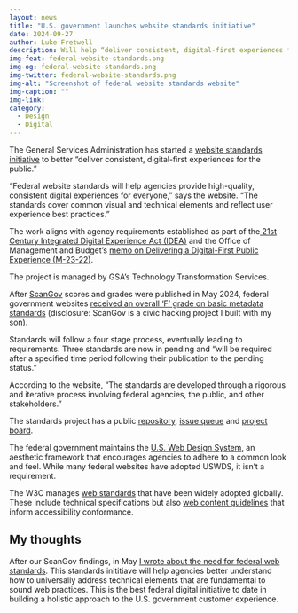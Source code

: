 ```yaml
---
layout: news
title: "U.S. government launches website standards initiative"
date: 2024-09-27
author: Luke Fretwell
description: Will help “deliver consistent, digital-first experiences for the public."
img-feat: federal-website-standards.png
img-og: federal-website-standards.png
img-twitter: federal-website-standards.png
img-alt: "Screenshot of federal website standards website"
img-caption: ""
img-link: 
category:
  - Design
  - Digital
---
```


The General Services Administration has started a [website standards initiative](https://standards.digital.gov/) to better “deliver consistent, digital-first experiences for the public.”

“Federal website standards will help agencies provide high-quality, consistent digital experiences for everyone,” says the website. “The standards cover common visual and technical elements and reflect user experience best practices.”

The work aligns with agency requirements established as part of the[ 21st Century Integrated Digital Experience Act (IDEA)](https://www.congress.gov/bill/115th-congress/house-bill/5759/text) and the Office of Management and Budget’s [memo on Delivering a Digital-First Public Experience (M-23-22)](https://www.whitehouse.gov/omb/management/ofcio/delivering-a-digital-first-public-experience/).

The project is managed by GSA’s Technology Transformation Services.

After [ScanGov](https://scangov.org) scores and grades were published in May 2024, federal government websites [received an overall ‘F’ grade on basic metadata standards](https://fedscoop.com/on-some-basic-metadata-practices-us-government-gets-an-f-per-new-online-tracker/) (disclosure: ScanGov is a civic hacking project I built with my son).

Standards will follow a four stage process, eventually leading to requirements. Three standards are now in pending and “will be required after a specified time period following their publication to the pending status.”

According to the website, “The standards are developed through a rigorous and iterative process involving federal agencies, the public, and other stakeholders.”

The standards project has a public [repository](https://github.com/GSA-TTS/federal-website-standards), [issue queue](https://github.com/GSA-TTS/federal-website-standards/issues) and [project board](https://github.com/orgs/GSA-TTS/projects/48/views/1?filterQuery=label%3A%22Potential+standard%22).

The federal government maintains the [U.S. Web Design System](https://designsystem.digital.gov/), an aesthetic framework that encourages agencies to adhere to a common look and feel. While many federal websites have adopted USWDS, it isn’t a requirement.

The W3C manages [web standards](https://www.w3.org/standards/) that have been widely adopted globally. These include technical specifications but also [web content guidelines](https://www.w3.org/WAI/standards-guidelines/wcag/) that inform accessibility conformance.

## My thoughts

After our ScanGov findings, in May [I wrote about the need for federal web standards](https://govfresh.com/thoughts/code-is-digital-service-and-law). This standards inititiave will help agencies better understand how to universally address technical elements that are fundamental to sound web practices. This is the best federal digital initiative to date in building a holistic approach to the U.S. government customer experience.
